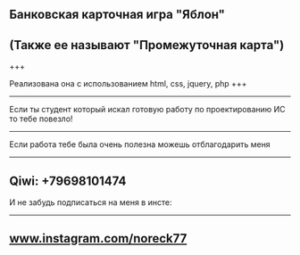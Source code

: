 Банковская карточная игра "Яблон"
-
(Также ее называют "Промежуточная карта")
-

+++

Реализована она с использованием html, css, jquery, php
+++
_____

Если ты студент который искал готовую работу по проектированию ИС то тебе повезло!

______________________________________
Если работа тебе была очень полезна можешь отблагодарить меня
____
Qiwi: +79698101474
-
И не забудь подписаться на меня в инсте:
___
www.instagram.com/noreck77
-
